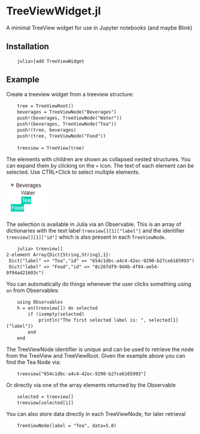# TreeViewWidget.jl
A minimal TreeView widget for use in Jupyter notebooks (and maybe Blink)

## Installation

```
    julia>]add TreeViewWidget
```

## Example

Create a treeview widget from a treeview structure:
```
    tree = TreeViewRoot()
    beverages = TreeViewNode("Beverages")
    push!(beverages, TreeViewNode("Water"))
    push!(beverages, TreeViewNode("Tea"))
    push!(tree, beverages)
    push!(tree, TreeViewNode("Food"))

    treeview = TreeView(tree)
```

The elements with children are shown as collapsed nested structures. You can expand them by clicking on the `>` icon.
The text of each element can be selected. Use CTRL+Click to select multiple elements.

![example_treeview](figures/example_treeview.png)

The selection is available in Julia via an Observable. This is an array of dictionaries with the text label `treeview[][1]["label"]` and the identifier `treeview[][1]["id"]` which is also present in each `TreeViewNode`.
```
    julia> treeview[]
2-element Array{Dict{String,String},1}:
 Dict("label" => "Tea","id" => "654c1dbc-a4c4-42ec-9290-b27ce6165993")
 Dict("label" => "Food","id" => "8c26fdf9-9d4b-4f04-ae54-0f94ad21603c")
```

You can automatically do things whenever the user clicks something using `on` from Observables:
```
    using Observables
    h = on(treeview[]) do selected
        if !isempty(selected)
            println("The first selected label is: ", selected[1]["label"])
        end
    end
```

The TreeViewNode identifier is unique and can be used to retrieve the node from the TreeView and TreeViewRoot. Given the example above you can find the Tea Node via:
```
    treeview["654c1dbc-a4c4-42ec-9290-b27ce6165993"]
```
Or directly via one of the array elements returned by the Observable
```
    selected = treeview[]
    treeview[selected[1]]
```

You can also store data directly in each TreeViewNode, for later retrieval
```
    TreeViewNode(label = "Tea", data=5.0)
```
